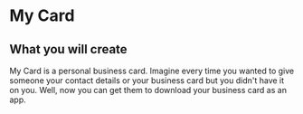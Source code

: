 # My Card


## What you will create

My Card is a personal business card. Imagine every time you wanted to give someone your contact details or your business card but you didn't have it on you. Well, now you can get them to download your business card as an app.


